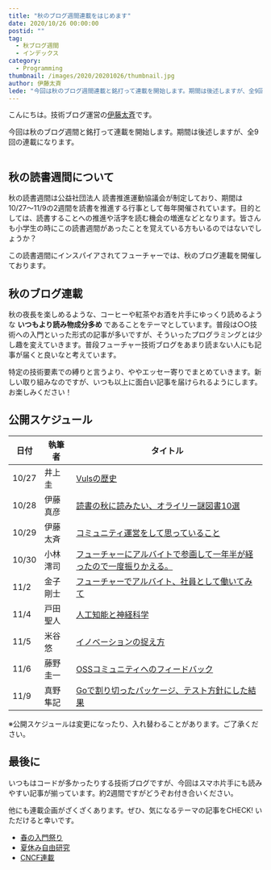 ```yaml
---
title: "秋のブログ週間連載をはじめます"
date: 2020/10/26 00:00:00
postid: ""
tag:
  - 秋ブログ週間
  - インデックス
category:
  - Programming
thumbnail: /images/2020/20201026/thumbnail.jpg
author: 伊藤太斉
lede: "今回は秋のブログ週間連載と銘打って連載を開始します。期間は後述しますが、全9回の連載になります。秋の読書週間は公益社団法人 読書推進運動協議会が制定しており、期間は10/27〜11/9の2週間を読書を推進する行事として毎年開催されています。目的としては、読書することへの推進や活字を読む機会の増進などとなります。皆さんも小学生の時にこの読書週間があったことを覚えている方もいるのではないでしょうか？この読書週間に合わせて今回この連載を開催しております。"
---
```



こんにちは。技術ブログ運営の[伊藤太斉](https://twitter.com/kaedemalu)です。

今回は秋のブログ週間と銘打って連載を開始します。期間は後述しますが、全9回の連載になります。

<img src="/images/2020/20201026/tree-99852_1280.jpg" alt="" title="Giani PraleaによるPixabayからの画像">

## 秋の読書週間について

秋の読書週間は公益社団法人 読書推進運動協議会が制定しており、期間は10/27〜11/9の2週間を読書を推進する行事として毎年開催されています。目的としては、読書することへの推進や活字を読む機会の増進などとなります。皆さんも小学生の時にこの読書週間があったことを覚えている方もいるのではないでしょうか？

この読書週間にインスパイアされてフューチャーでは、秋のブログ連載を開催しております。

## 秋のブログ連載

秋の夜長を楽しめるような、コーヒーや紅茶やお酒を片手にゆっくり読めるような **いつもより読み物成分多め** であることをテーマとしています。普段は○○技術への入門といった形式の記事が多いですが、そういったプログラミングとは少し趣を変えていきます。普段フューチャー技術ブログをあまり読まない人にも記事が届くと良いなと考えています。

特定の技術要素での縛りと言うより、ややエッセー寄りでまとめていきます。新しい取り組みなのですが、いつも以上に面白い記事を届けられるようにします。お楽しみください！

## 公開スケジュール

| 日付 | 執筆者 | タイトル |
| --- | ----- | ------ |
| 10/27 | 井上圭   | [Vulsの歴史](/articles/20201027/) |
| 10/28 | 伊藤真彦 | [読書の秋に読みたい、オライリー謎図書10選](/articles/20201028/) |
| 10/29 | 伊藤太斉 | [コミュニティ運営をして思っていること](/articles/20210114/) |
| 10/30 | 小林澪司 | [フューチャーにアルバイトで参画して一年半が経ったので一度振りかえる。](/articles/20201030/) |
| 11/2  | 金子剛士 | [フューチャーでアルバイト、社員として働いてみて](/articles/20201102/) |
| 11/4  | 戸田聖人 | [人工知能と神経科学](/articles/20201104/) |
| 11/5  | 米谷悠 | [イノベーションの捉え方](/articles/20201105/) |
| 11/6  | 藤野圭一 | [OSSコミュニティへのフィードバック](/articles/20201106/) |
| 11/9  | 真野隼記 | [Goで割り切ったパッケージ、テスト方針にした結果](/articles/20201109/) |

※公開スケジュールは変更になったり、入れ替わることがあります。ご了承ください。

## 最後に

いつもはコードが多かったりする技術ブログですが、今回はスマホ片手にも読みやすい記事が揃っています。約2週間ですがどうぞお付き合いください。

他にも連載企画がざくざくあります。ぜひ、気になるテーマの記事をCHECK! いただけると幸いです。

* [春の入門祭り](/articles/20200529/)
* [夏休み自由研究](/tags/夏休み自由研究/)
* [CNCF連載](/tags/CNCF/)
